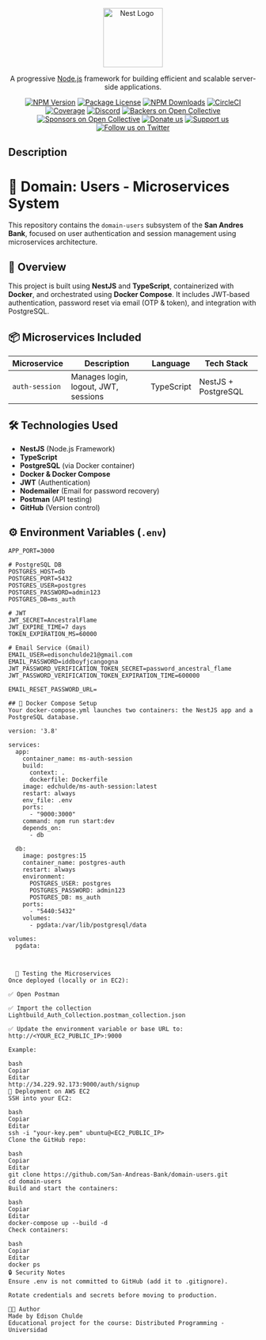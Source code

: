 <p align="center">
  <a href="http://nestjs.com/" target="blank"><img src="https://nestjs.com/img/logo-small.svg" width="120" alt="Nest Logo" /></a>
</p>

[circleci-image]: https://img.shields.io/circleci/build/github/nestjs/nest/master?token=abc123def456
[circleci-url]: https://circleci.com/gh/nestjs/nest

  <p align="center">A progressive <a href="http://nodejs.org" target="_blank">Node.js</a> framework for building efficient and scalable server-side applications.</p>
    <p align="center">
<a href="https://www.npmjs.com/~nestjscore" target="_blank"><img src="https://img.shields.io/npm/v/@nestjs/core.svg" alt="NPM Version" /></a>
<a href="https://www.npmjs.com/~nestjscore" target="_blank"><img src="https://img.shields.io/npm/l/@nestjs/core.svg" alt="Package License" /></a>
<a href="https://www.npmjs.com/~nestjscore" target="_blank"><img src="https://img.shields.io/npm/dm/@nestjs/common.svg" alt="NPM Downloads" /></a>
<a href="https://circleci.com/gh/nestjs/nest" target="_blank"><img src="https://img.shields.io/circleci/build/github/nestjs/nest/master" alt="CircleCI" /></a>
<a href="https://coveralls.io/github/nestjs/nest?branch=master" target="_blank"><img src="https://coveralls.io/repos/github/nestjs/nest/badge.svg?branch=master#9" alt="Coverage" /></a>
<a href="https://discord.gg/G7Qnnhy" target="_blank"><img src="https://img.shields.io/badge/discord-online-brightgreen.svg" alt="Discord"/></a>
<a href="https://opencollective.com/nest#backer" target="_blank"><img src="https://opencollective.com/nest/backers/badge.svg" alt="Backers on Open Collective" /></a>
<a href="https://opencollective.com/nest#sponsor" target="_blank"><img src="https://opencollective.com/nest/sponsors/badge.svg" alt="Sponsors on Open Collective" /></a>
  <a href="https://paypal.me/kamilmysliwiec" target="_blank"><img src="https://img.shields.io/badge/Donate-PayPal-ff3f59.svg" alt="Donate us"/></a>
    <a href="https://opencollective.com/nest#sponsor"  target="_blank"><img src="https://img.shields.io/badge/Support%20us-Open%20Collective-41B883.svg" alt="Support us"></a>
  <a href="https://twitter.com/nestframework" target="_blank"><img src="https://img.shields.io/twitter/follow/nestframework.svg?style=social&label=Follow" alt="Follow us on Twitter"></a>
</p>
  <!--[![Backers on Open Collective](https://opencollective.com/nest/backers/badge.svg)](https://opencollective.com/nest#backer)
  [![Sponsors on Open Collective](https://opencollective.com/nest/sponsors/badge.svg)](https://opencollective.com/nest#sponsor)-->

## Description

# 🧩 Domain: Users - Microservices System

This repository contains the `domain-users` subsystem of the **San Andres Bank**, focused on user authentication and session management using microservices architecture.

## 🚀 Overview

This project is built using **NestJS** and **TypeScript**, containerized with **Docker**, and orchestrated using **Docker Compose**. It includes JWT-based authentication, password reset via email (OTP & token), and integration with PostgreSQL.

## 📦 Microservices Included

| Microservice        | Description                            | Language | Tech Stack  |
|---------------------|----------------------------------------|----------|-------------|
| `auth-session`      | Manages login, logout, JWT, sessions   | TypeScript | NestJS + PostgreSQL |

## 🛠 Technologies Used

- **NestJS** (Node.js Framework)
- **TypeScript**
- **PostgreSQL** (via Docker container)
- **Docker & Docker Compose**
- **JWT** (Authentication)
- **Nodemailer** (Email for password recovery)
- **Postman** (API testing)
- **GitHub** (Version control)

## ⚙️ Environment Variables (`.env`)

```env
APP_PORT=3000

# PostgreSQL DB
POSTGRES_HOST=db
POSTGRES_PORT=5432
POSTGRES_USER=postgres
POSTGRES_PASSWORD=admin123
POSTGRES_DB=ms_auth

# JWT
JWT_SECRET=AncestralFlame
JWT_EXPIRE_TIME=7 days
TOKEN_EXPIRATION_MS=60000

# Email Service (Gmail)
EMAIL_USER=edisonchulde21@gmail.com
EMAIL_PASSWORD=iddboyfjcangogna
JWT_PASSWORD_VERIFICATION_TOKEN_SECRET=password_ancestral_flame
JWT_PASSWORD_VERIFICATION_TOKEN_EXPIRATION_TIME=600000

EMAIL_RESET_PASSWORD_URL=

## 🐳 Docker Compose Setup
Your docker-compose.yml launches two containers: the NestJS app and a PostgreSQL database.

version: '3.8'

services:
  app:
    container_name: ms-auth-session
    build:
      context: .
      dockerfile: Dockerfile
    image: edchulde/ms-auth-session:latest
    restart: always
    env_file: .env
    ports:
      - "9000:3000"
    command: npm run start:dev
    depends_on:
      - db

  db:
    image: postgres:15
    container_name: postgres-auth
    restart: always
    environment:
      POSTGRES_USER: postgres
      POSTGRES_PASSWORD: admin123
      POSTGRES_DB: ms_auth
    ports:
      - "5440:5432"
    volumes:
      - pgdata:/var/lib/postgresql/data

volumes:
  pgdata:



  🧪 Testing the Microservices
Once deployed (locally or in EC2):

✅ Open Postman

✅ Import the collection Lightbuild_Auth_Collection.postman_collection.json

✅ Update the environment variable or base URL to:
http://<YOUR_EC2_PUBLIC_IP>:9000

Example:

bash
Copiar
Editar
http://34.229.92.173:9000/auth/signup
🚀 Deployment on AWS EC2
SSH into your EC2:

bash
Copiar
Editar
ssh -i "your-key.pem" ubuntu@<EC2_PUBLIC_IP>
Clone the GitHub repo:

bash
Copiar
Editar
git clone https://github.com/San-Andreas-Bank/domain-users.git
cd domain-users
Build and start the containers:

bash
Copiar
Editar
docker-compose up --build -d
Check containers:

bash
Copiar
Editar
docker ps
🔒 Security Notes
Ensure .env is not committed to GitHub (add it to .gitignore).

Rotate credentials and secrets before moving to production.

👨‍💻 Author
Made by Edison Chulde
Educational project for the course: Distributed Programming - Universidad


